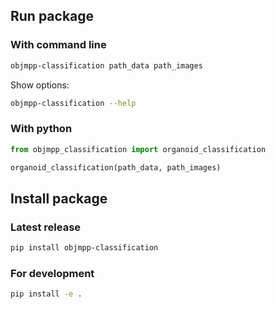 ## Run package

### With command line

```bash
objmpp-classification path_data path_images
```

Show options:

```bash
objmpp-classification --help
```

### With python

```python
from objmpp_classification import organoid_classification

organoid_classification(path_data, path_images)
```

## Install package

### Latest release

```bash
pip install objmpp-classification
```

### For development

```bash
pip install -e .
```

